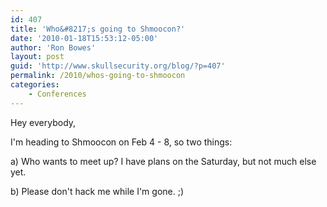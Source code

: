 ```yaml
---
id: 407
title: 'Who&#8217;s going to Shmoocon?'
date: '2010-01-18T15:53:12-05:00'
author: 'Ron Bowes'
layout: post
guid: 'http://www.skullsecurity.org/blog/?p=407'
permalink: /2010/whos-going-to-shmoocon
categories:
    - Conferences
---
```


Hey everybody,

I'm heading to Shmoocon on Feb 4 - 8, so two things:

a) Who wants to meet up? I have plans on the Saturday, but not much else yet. 

b) Please don't hack me while I'm gone. ;)
<!--more-->
